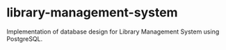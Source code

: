# library-management-system
Implementation of database design for Library Management System using PostgreSQL.
